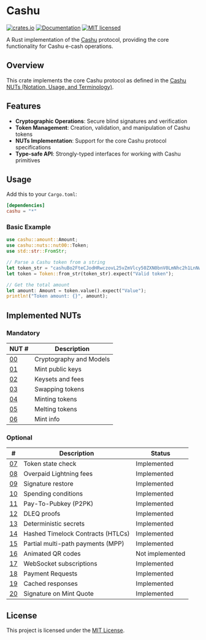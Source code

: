 # Cashu

[![crates.io](https://img.shields.io/crates/v/cashu.svg)](https://crates.io/crates/cashu)
[![Documentation](https://docs.rs/cashu/badge.svg)](https://docs.rs/cashu)
[![MIT licensed](https://img.shields.io/badge/license-MIT-blue.svg)](https://github.com/cashubtc/cdk/blob/main/LICENSE)

A Rust implementation of the [Cashu](https://github.com/cashubtc) protocol, providing the core functionality for Cashu e-cash operations.

## Overview

 This crate implements the core Cashu protocol as defined in the [Cashu NUTs (Notation, Usage, and Terminology)](https://github.com/cashubtc/nuts/).

## Features

- **Cryptographic Operations**: Secure blind signatures and verification
- **Token Management**: Creation, validation, and manipulation of Cashu tokens
- **NUTs Implementation**: Support for the core Cashu protocol specifications
- **Type-safe API**: Strongly-typed interfaces for working with Cashu primitives

## Usage

Add this to your `Cargo.toml`:

```toml
[dependencies]
cashu = "*"
```

### Basic Example

```rust
use cashu::amount::Amount;
use cashu::nuts::nut00::Token;
use std::str::FromStr;

// Parse a Cashu token from a string
let token_str = "cashuBo2FteCJodHRwczovL25vZmVlcy50ZXN0bnV0LmNhc2h1LnNwYWNlYXVjc2F0YXSBomFpSAC0zSfYhhpEYXCCpGFhAmFzeEAzYzNlOWRhMDU3ZjQzNmExOTc2MmRhOWYyYTBjMzc5YzE5N2RlNDMzZDY5MWU1NDI0ZmRjODcxNjZjMmNlMjZmYWNYIQKKtwESLR-yn5rqNAL3_8_H5BtpwjSPs7uOJ18kPn2mV2Fko2FlWCCsMAK1xoLlwVRxpv8hfsxKYXlXTOomiVt3JCbzNgQpUmFzWCD9MfRUr0asiF_jUJMSylphLvKUd2SLz9oSpcvuLCXPp2FyWCA_1toQ_l158xW0zorqTBXvh76o-_D3e-Ru1Ea-51UrFaRhYQhhc3hAMTM5YWRjZDJlY2Q5MWQyNjNjMDhhMzdhNjBmODZjNDVkYWE3NjNmNjM4NTY0NzEyMmFiZjhlMDM3OGQ0NjA5OGFjWCECHZh5Qx9o-8PaY6t0d5hRTbWeez1dh3md7ehfE25f2N5hZKNhZVgg5MLkVzIw2tDzdUpYwFe-MLhIPJ4hkCpPGL0X7RxpPIRhc1ggyEtcsq3FX8wZOGpwTXOP7BsqfdYdMhGG1X8jVjncDcVhclggyLVOc2xy4m1_YeYGef2HQ8WyJX7LjZq403CS9Dt_eME=";
let token = Token::from_str(token_str).expect("Valid token");

// Get the total amount
let amount: Amount = token.value().expect("Value");
println!("Token amount: {}", amount);
```

## Implemented NUTs

### Mandatory

| NUT #    | Description                       |
|----------|-----------------------------------|
| [00][00] | Cryptography and Models           |
| [01][01] | Mint public keys                  |
| [02][02] | Keysets and fees                  |
| [03][03] | Swapping tokens                   |
| [04][04] | Minting tokens                    |
| [05][05] | Melting tokens                    |
| [06][06] | Mint info                         |

### Optional

| # | Description | Status
| --- | --- | --- |
| [07][07] | Token state check | Implemented |
| [08][08] | Overpaid Lightning fees | Implemented |
| [09][09] | Signature restore | Implemented |
| [10][10] | Spending conditions | Implemented |
| [11][11] | Pay-To-Pubkey (P2PK) | Implemented |
| [12][12] | DLEQ proofs | Implemented |
| [13][13] | Deterministic secrets | Implemented |
| [14][14] | Hashed Timelock Contracts (HTLCs) | Implemented |
| [15][15] | Partial multi-path payments (MPP) | Implemented |
| [16][16] | Animated QR codes | Not implemented |
| [17][17] | WebSocket subscriptions  | Implemented |
| [18][18] | Payment Requests  | Implemented |
| [19][19] | Cached responses  | Implemented |
| [20][20] | Signature on Mint Quote  | Implemented |

## License

This project is licensed under the [MIT License](https://github.com/cashubtc/cdk/blob/main/LICENSE).

[00]: https://github.com/cashubtc/nuts/blob/main/00.md
[01]: https://github.com/cashubtc/nuts/blob/main/01.md
[02]: https://github.com/cashubtc/nuts/blob/main/02.md
[03]: https://github.com/cashubtc/nuts/blob/main/03.md
[04]: https://github.com/cashubtc/nuts/blob/main/04.md
[05]: https://github.com/cashubtc/nuts/blob/main/05.md
[06]: https://github.com/cashubtc/nuts/blob/main/06.md
[07]: https://github.com/cashubtc/nuts/blob/main/07.md
[08]: https://github.com/cashubtc/nuts/blob/main/08.md
[09]: https://github.com/cashubtc/nuts/blob/main/09.md
[10]: https://github.com/cashubtc/nuts/blob/main/10.md
[11]: https://github.com/cashubtc/nuts/blob/main/11.md
[12]: https://github.com/cashubtc/nuts/blob/main/12.md
[13]: https://github.com/cashubtc/nuts/blob/main/13.md
[14]: https://github.com/cashubtc/nuts/blob/main/14.md
[15]: https://github.com/cashubtc/nuts/blob/main/15.md
[16]: https://github.com/cashubtc/nuts/blob/main/16.md
[17]: https://github.com/cashubtc/nuts/blob/main/17.md
[18]: https://github.com/cashubtc/nuts/blob/main/18.md
[19]: https://github.com/cashubtc/nuts/blob/main/19.md
[20]: https://github.com/cashubtc/nuts/blob/main/20.md
